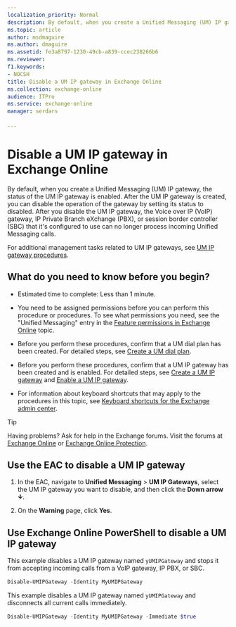 ```yaml
---
localization_priority: Normal
description: By default, when you create a Unified Messaging (UM) IP gateway, the status of the UM IP gateway is enabled. After the UM IP gateway is created, you can disable the operation of the gateway by setting its status to disabled. After you disable the UM IP gateway, the Voice over IP (VoIP) gateway, IP Private Branch eXchange (PBX), or session border controller (SBC) that it's configured to use can no longer process incoming Unified Messaging calls.
ms.topic: article
author: msdmaguire
ms.author: dmaguire
ms.assetid: fe3a8797-1230-49cb-a839-ccec238266b6
ms.reviewer: 
f1.keywords:
- NOCSH
title: Disable a UM IP gateway in Exchange Online
ms.collection: exchange-online
audience: ITPro
ms.service: exchange-online
manager: serdars

---
```


# Disable a UM IP gateway in Exchange Online

By default, when you create a Unified Messaging (UM) IP gateway, the status of the UM IP gateway is enabled. After the UM IP gateway is created, you can disable the operation of the gateway by setting its status to disabled. After you disable the UM IP gateway, the Voice over IP (VoIP) gateway, IP Private Branch eXchange (PBX), or session border controller (SBC) that it's configured to use can no longer process incoming Unified Messaging calls.

 For additional management tasks related to UM IP gateways, see [UM IP gateway procedures](um-ip-gateway-procedures.md).

## What do you need to know before you begin?

- Estimated time to complete: Less than 1 minute.

- You need to be assigned permissions before you can perform this procedure or procedures. To see what permissions you need, see the "Unified Messaging" entry in the [Feature permissions in Exchange Online](../../permissions-exo/feature-permissions.md) topic.

- Before you perform these procedures, confirm that a UM dial plan has been created. For detailed steps, see [Create a UM dial plan](create-um-dial-plan.md).

- Before you perform these procedures, confirm that a UM IP gateway has been created and is enabled. For detailed steps, see [Create a UM IP gateway](create-um-ip-gateway.md) and [Enable a UM IP gateway](enable-um-ip-gateway.md).

- For information about keyboard shortcuts that may apply to the procedures in this topic, see [Keyboard shortcuts for the Exchange admin center](../../accessibility/keyboard-shortcuts-in-admin-center.md).

> [!TIP]
> Having problems? Ask for help in the Exchange forums. Visit the forums at [Exchange Online](https://go.microsoft.com/fwlink/p/?linkId=267542) or [Exchange Online Protection](https://go.microsoft.com/fwlink/p/?linkId=285351).

## Use the EAC to disable a UM IP gateway

1. In the EAC, navigate to **Unified Messaging** \> **UM IP Gateways**, select the UM IP gateway you want to disable, and then click the **Down arrow** ![Down Arrow Icon](../../media/ITPro_EAC_DownArrowIcon.gif).

2. On the **Warning** page, click **Yes**.

## Use Exchange Online PowerShell to disable a UM IP gateway

This example disables a UM IP gateway named `yUMIPGateway` and stops it from accepting incoming calls from a VoIP gateway, IP PBX, or SBC.

```PowerShell
Disable-UMIPGateway -Identity MyUMIPGateway
```

This example disables a UM IP gateway named `yUMIPGateway` and disconnects all current calls immediately.

```PowerShell
Disable-UMIPGateway -Identity MyUMIPGateway -Immediate $true
```
